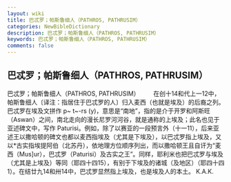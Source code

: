 ```yaml
---
layout: wiki
title: 巴忒罗；帕斯鲁细人（PATHROS, PATHRUSIM）
categories: NewBibleDictionary
description: 巴忒罗；帕斯鲁细人（PATHROS, PATHRUSIM）
keywords: 巴忒罗；帕斯鲁细人（PATHROS, PATHRUSIM）
comments: false
---
```


## 巴忒罗；帕斯鲁细人（PATHROS, PATHRUSIM）



巴忒罗；帕斯鲁细人（PATHROS, PATHRUSIM）
　　在创十14和代上一12中，帕斯鲁细人〔译注：指居住于巴忒罗的人〕归入麦西（也就是埃及）的后裔之列。巴忒罗在埃及文拼作 p~ t~-rs (y)，意思是“南地”，指的是介于开罗和阿斯旺（Aswan）之间，南北走向的漫长尼罗河河谷，就是通称的上埃及；此名也见于亚述碑文中，写作 Paturisi。例如，除了以赛亚的一段预言外（十一11），后来亚述王以撒哈顿的碑文也都以麦西指埃及（尤其是下埃及），以巴忒罗指上埃及，又以*古实指埃提阿伯（北苏丹），依地理方位顺序列出，而以撒哈顿王且自讦为“麦西（Mus]ur），巴忒罗（Paturisi）及古实之王”。同样，耶利米也把巴忒罗与埃及（尤其是上埃及）等同（耶四十四15），有别于下埃及的诸城（及地区）（耶四十四1）。在结廿九14和卅14中，巴忒罗显然指上埃及，也是埃及人的本土。
K.A.K.




